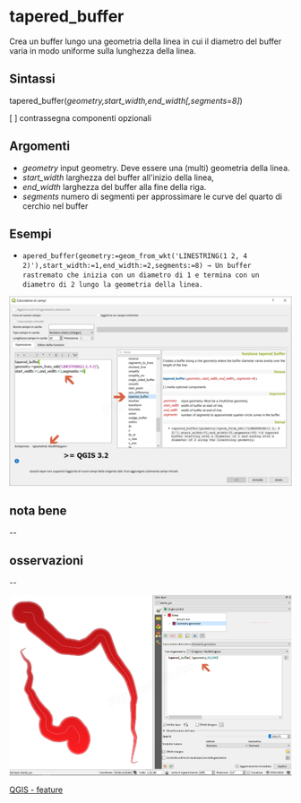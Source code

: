 # tapered_buffer

Crea un buffer lungo una geometria della linea in cui il diametro del buffer varia in modo uniforme sulla lunghezza della linea.

## Sintassi

tapered_buffer(_geometry,start_width,end_width[,segments=8]_)

[ ] contrassegna componenti opzionali

## Argomenti

* _geometry_ input geometry. Deve essere una (multi) geometria della linea.
* _start_width_ larghezza del buffer all'inizio della linea,
* _end_width_ larghezza del buffer alla fine della riga.
* _segments_ numero di segmenti per approssimare le curve del quarto di cerchio nel buffer

## Esempi

* `apered_buffer(geometry:=geom_from_wkt('LINESTRING(1 2, 4 2)'),start_width:=1,end_width:=2,segments:=8) → Un buffer rastremato che inizia con un diametro di 1 e termina con un diametro di 2 lungo la geometria della linea.`

![](../../img/geometria/tapered_buffer/tapered_buffer1.png)

## nota bene

--

## osservazioni

--

![](../../img/geometria/tapered_buffer/tapered_buffer2.png)


[QGIS - feature](https://github.com/qgis/QGIS/pull/6882)